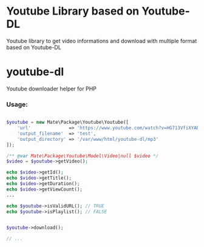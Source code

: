 # Youtube Library based on Youtube-DL
Youtube library to get video informations and download with multiple format based on Youtube-DL

# youtube-dl
 Youtube downloader helper for PHP

### Usage:

```php

$youtube = new Mate\Package\Youtube\Youtube([
    'url'              => 'https://www.youtube.com/watch?v=HG713VfiXYAD',
    'output_filename'  => 'test',
    'output_directory' => '/var/www/html/youtube-dl/mp3'
]);

/** @var Mate\Package\Youtube\Model\Video|null $video */
$video = $youtube->getVideo();

echo $video->getId();
echo $video->getTitle();
echo $video->getDuration();
echo $video->getViewCount();
...

echo $youtube->isValidURL(); // TRUE
echo $youtube->isPlaylist(); // FALSE


$youtube->download();

// ...

```
